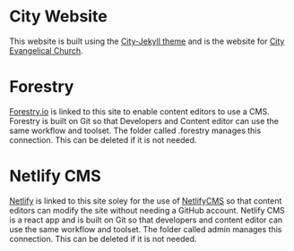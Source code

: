 # City Website
This website is built using the [City-Jekyll theme](https://github.com/woodcock3/city-jekyll) and is the website for [City Evangelical Church](https://cecleeds.co.uk/).

# Forestry

[Forestry.io](https://forestry.io/) is linked to this site to enable content editors to use a CMS. Forestry is built on Git so that Developers and Content editor can use the same workflow and toolset. The folder called .forestry manages this connection. This can be deleted if it is not needed.

# Netlify CMS
[Netlify](https://www.netlify.com) is linked to this site soley for the use of [NetlifyCMS](https://www.netlifycms.org) so that content editors can modify the site without needing a GitHub account. Netlify CMS is a react app and is built on Git so that developers and content editor can use the same workflow and toolset. The folder called admin manages this connection. This can be deleted if it is not needed.
